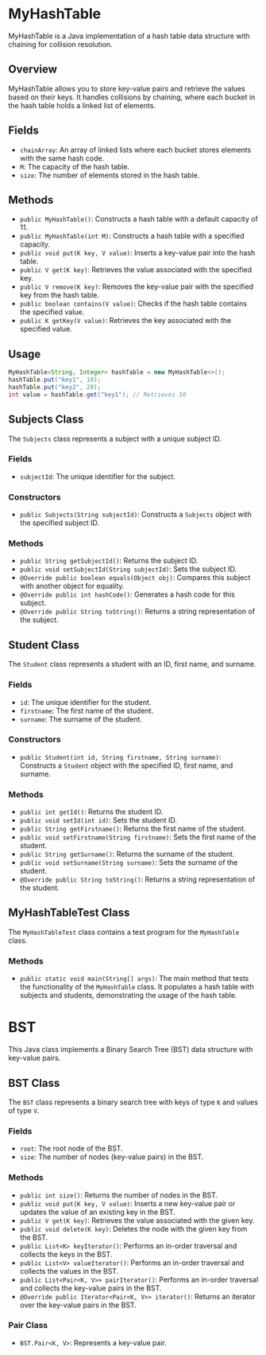 # MyHashTable

MyHashTable is a Java implementation of a hash table data structure with chaining for collision resolution.

## Overview

MyHashTable allows you to store key-value pairs and retrieve the values based on their keys. It handles collisions by chaining, where each bucket in the hash table holds a linked list of elements.

## Fields

- `chainArray`: An array of linked lists where each bucket stores elements with the same hash code.
- `M`: The capacity of the hash table.
- `size`: The number of elements stored in the hash table.

## Methods

- `public MyHashTable()`: Constructs a hash table with a default capacity of 11.
- `public MyHashTable(int M)`: Constructs a hash table with a specified capacity.
- `public void put(K key, V value)`: Inserts a key-value pair into the hash table.
- `public V get(K key)`: Retrieves the value associated with the specified key.
- `public V remove(K key)`: Removes the key-value pair with the specified key from the hash table.
- `public boolean contains(V value)`: Checks if the hash table contains the specified value.
- `public K getKey(V value)`: Retrieves the key associated with the specified value.

## Usage

```java
MyHashTable<String, Integer> hashTable = new MyHashTable<>();
hashTable.put("key1", 10);
hashTable.put("key2", 20);
int value = hashTable.get("key1"); // Retrieves 10
```
## Subjects Class

The `Subjects` class represents a subject with a unique subject ID.

### Fields
- `subjectId`: The unique identifier for the subject.

### Constructors
- `public Subjects(String subjectId)`: Constructs a `Subjects` object with the specified subject ID.

### Methods
- `public String getSubjectId()`: Returns the subject ID.
- `public void setSubjectId(String subjectId)`: Sets the subject ID.
- `@Override public boolean equals(Object obj)`: Compares this subject with another object for equality.
- `@Override public int hashCode()`: Generates a hash code for this subject.
- `@Override public String toString()`: Returns a string representation of the subject.

## Student Class

The `Student` class represents a student with an ID, first name, and surname.

### Fields
- `id`: The unique identifier for the student.
- `firstname`: The first name of the student.
- `surname`: The surname of the student.

### Constructors
- `public Student(int id, String firstname, String surname)`: Constructs a `Student` object with the specified ID, first name, and surname.

### Methods
- `public int getId()`: Returns the student ID.
- `public void setId(int id)`: Sets the student ID.
- `public String getFirstname()`: Returns the first name of the student.
- `public void setFirstname(String firstname)`: Sets the first name of the student.
- `public String getSurname()`: Returns the surname of the student.
- `public void setSurname(String surname)`: Sets the surname of the student.
- `@Override public String toString()`: Returns a string representation of the student.

## MyHashTableTest Class

The `MyHashTableTest` class contains a test program for the `MyHashTable` class.

### Methods
- `public static void main(String[] args)`: The main method that tests the functionality of the `MyHashTable` class. It populates a hash table with subjects and students, demonstrating the usage of the hash table.
# BST
This Java class implements a Binary Search Tree (BST) data structure with key-value pairs.

## BST Class

The `BST` class represents a binary search tree with keys of type `K` and values of type `V`.

### Fields
- `root`: The root node of the BST.
- `size`: The number of nodes (key-value pairs) in the BST.

### Methods
- `public int size()`: Returns the number of nodes in the BST.
- `public void put(K key, V value)`: Inserts a new key-value pair or updates the value of an existing key in the BST.
- `public V get(K key)`: Retrieves the value associated with the given key.
- `public void delete(K key)`: Deletes the node with the given key from the BST.
- `public List<K> keyIterator()`: Performs an in-order traversal and collects the keys in the BST.
- `public List<V> valueIterator()`: Performs an in-order traversal and collects the values in the BST.
- `public List<Pair<K, V>> pairIterator()`: Performs an in-order traversal and collects the key-value pairs in the BST.
- `@Override public Iterator<Pair<K, V>> iterator()`: Returns an iterator over the key-value pairs in the BST.

### Pair Class
- `BST.Pair<K, V>`: Represents a key-value pair.
